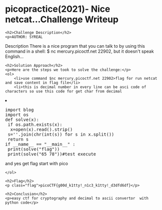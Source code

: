 <!DOCTYPE html>
<html>
<head>
    <title>
picopractice(2021)- Nice netcat...Challenge Writeup
</title>
</head>
<body>
    <h1>picopractice(2021)- Nice netcat...Challenge Writeup</h1>

    <h2>Challenge Description</h2>
    <p>AUTHOR: SYREAL

Description
There is a nice program that you can talk to by using this command in a shell: $ nc mercury.picoctf.net 22902, but it doesn't speak English...
</p>

    <h2>Solution Approach</h2>
    <p>Here are the steps we took to solve the challenge:</p>
    <ol>
        <li>use command $nc mercury.picoctf.net 22902>flag for run netcat and save content in flag file</li>
        <li>this is decimal number in every line can be asci code of characters so use this code for get char from decimal
  </li>
<li> <pre>
import blog
import os
def solve(x):
 if os.path.exists(x):
  x=open(x).read().strip()
 s=''.join(chr(int(s)) for s in x.split())
 return s
if __name__ == "__main__" :
 print(solve("flag"))
 print(solve("65 78"))#test execute
</pre> and yes get flag start with pico
</li>
      
    </ol>

    <h2>Flag</h2>
    <p class="flag">picoCTF{g00d_k1tty!_n1c3_k1tty!_d3dfd6df}</p>

    <h2>Conclusion</h2>
    <p>easy ctf for cryptography and decimal to ascii convertor  with  python code</p>
</body>
</html>
